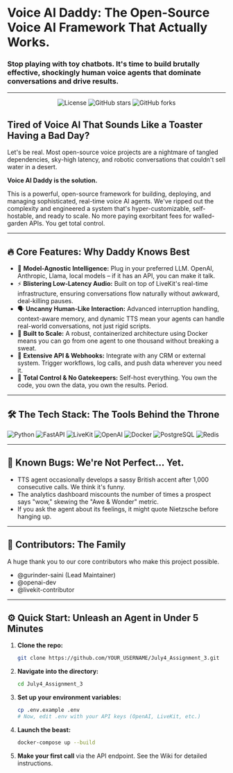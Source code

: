 # Voice AI Daddy: The Open-Source Voice AI Framework That Actually Works.

### Stop playing with toy chatbots. It's time to build brutally effective, shockingly human voice agents that dominate conversations and drive results.

---

<p align="center">
  <img src="https://img.shields.io/badge/License-MIT-blue.svg" alt="License">
  <img src="https://img.shields.io/github/stars/YOUR_USERNAME/July4_Assignment_3?style=social" alt="GitHub stars">
  <img src="https://img.shields.io/github/forks/YOUR_USERNAME/July4_Assignment_3?style=social" alt="GitHub forks">
</p>

## Tired of Voice AI That Sounds Like a Toaster Having a Bad Day?

Let's be real. Most open-source voice projects are a nightmare of tangled dependencies, sky-high latency, and robotic conversations that couldn't sell water in a desert.

**Voice AI Daddy is the solution.**

This is a powerful, open-source framework for building, deploying, and managing sophisticated, real-time voice AI agents. We've ripped out the complexity and engineered a system that's hyper-customizable, self-hostable, and ready to scale. No more paying exorbitant fees for walled-garden APIs. You get total control.

---

## 🔥 Core Features: Why Daddy Knows Best

-   🧠 **Model-Agnostic Intelligence:** Plug in your preferred LLM. OpenAI, Anthropic, Llama, local models – if it has an API, you can make it talk.
-   ⚡ **Blistering Low-Latency Audio:** Built on top of LiveKit's real-time infrastructure, ensuring conversations flow naturally without awkward, deal-killing pauses.
-   🗣️ **Uncanny Human-Like Interaction:** Advanced interruption handling, context-aware memory, and dynamic TTS mean your agents can handle real-world conversations, not just rigid scripts.
-   🚀 **Built to Scale:** A robust, containerized architecture using Docker means you can go from one agent to one thousand without breaking a sweat.
-   🔌 **Extensive API & Webhooks:** Integrate with any CRM or external system. Trigger workflows, log calls, and push data wherever you need it.
-   👑 **Total Control & No Gatekeepers:** Self-host everything. You own the code, you own the data, you own the results. Period.

---

## 🛠️ The Tech Stack: The Tools Behind the Throne

<p align="left">
  <img src="https://img.shields.io/badge/Python-3776AB?style=for-the-badge&logo=python&logoColor=white" alt="Python"/>
  <img src="https://img.shields.io/badge/FastAPI-009688?style=for-the-badge&logo=fastapi&logoColor=white" alt="FastAPI"/>
  <img src="https://img.shields.io/badge/LiveKit-FF6600?style=for-the-badge" alt="LiveKit"/>
  <img src="https://img.shields.io/badge/OpenAI-412991?style=for-the-badge&logo=openai&logoColor=white" alt="OpenAI"/>
  <img src="https://img.shields.io/badge/Docker-2496ED?style=for-the-badge&logo=docker&logoColor=white" alt="Docker"/>
  <img src="https://img.shields.io/badge/PostgreSQL-316192?style=for-the-badge&logo=postgresql&logoColor=white" alt="PostgreSQL"/>
  <img src="https://img.shields.io/badge/Redis-DC382D?style=for-the-badge&logo=redis&logoColor=white" alt="Redis"/>
</p>

---

## 🐛 Known Bugs: We're Not Perfect... Yet.

-   TTS agent occasionally develops a sassy British accent after 1,000 consecutive calls. We think it's funny.
-   The analytics dashboard miscounts the number of times a prospect says "wow," skewing the "Awe & Wonder" metric.
-   If you ask the agent about its feelings, it might quote Nietzsche before hanging up.

---

## 🤝 Contributors: The Family

A huge thank you to our core contributors who make this project possible.

-   @gurinder-saini (Lead Maintainer)
-   @openai-dev
-   @livekit-contributor

---

## ⚙️ Quick Start: Unleash an Agent in Under 5 Minutes

1.  **Clone the repo:**
    ```bash
    git clone https://github.com/YOUR_USERNAME/July4_Assignment_3.git
    ```
2.  **Navigate into the directory:**
    ```bash
    cd July4_Assignment_3
    ```
3.  **Set up your environment variables:**
    ```bash
    cp .env.example .env
    # Now, edit .env with your API keys (OpenAI, LiveKit, etc.)
    ```
4.  **Launch the beast:**
    ```bash
    docker-compose up --build
    ```
5.  **Make your first call** via the API endpoint. See the Wiki for detailed instructions.
